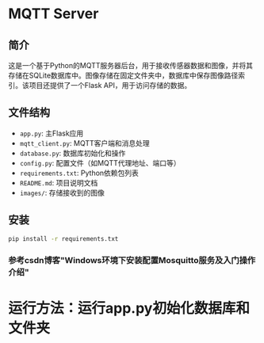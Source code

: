 # MQTT Server

## 简介
这是一个基于Python的MQTT服务器后台，用于接收传感器数据和图像，并将其存储在SQLite数据库中。图像存储在固定文件夹中，数据库中保存图像路径索引。该项目还提供了一个Flask API，用于访问存储的数据。

## 文件结构
- `app.py`: 主Flask应用
- `mqtt_client.py`: MQTT客户端和消息处理
- `database.py`: 数据库初始化和操作
- `config.py`: 配置文件（如MQTT代理地址、端口等）
- `requirements.txt`: Python依赖包列表
- `README.md`: 项目说明文档
- `images/`: 存储接收到的图像

## 安装
```bash
pip install -r requirements.txt
```
### 参考csdn博客"Windows环境下安装配置Mosquitto服务及入门操作介绍"
# 运行方法：运行app.py初始化数据库和文件夹
